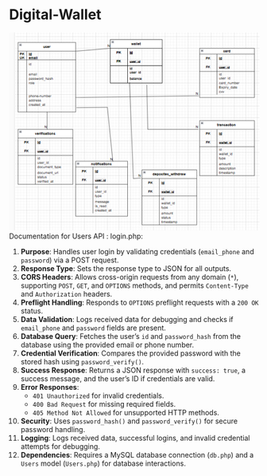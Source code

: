 # Digital-Wallet
![Alt text](er.png)
Documentation for Users API : 
login.php: 
 
1. **Purpose**: Handles user login by validating credentials (`email_phone` and `password`) via a POST request.  
2. **Response Type**: Sets the response type to JSON for all outputs.  
3. **CORS Headers**: Allows cross-origin requests from any domain (`*`), supporting `POST`, `GET`, and `OPTIONS` methods, and permits `Content-Type` and `Authorization` headers.  
4. **Preflight Handling**: Responds to `OPTIONS` preflight requests with a `200 OK` status.  
5. **Data Validation**: Logs received data for debugging and checks if `email_phone` and `password` fields are present.  
6. **Database Query**: Fetches the user’s `id` and `password_hash` from the database using the provided email or phone number.  
7. **Credential Verification**: Compares the provided password with the stored hash using `password_verify()`.  
8. **Success Response**: Returns a JSON response with `success: true`, a success message, and the user’s ID if credentials are valid.  
9. **Error Responses**:  
   - `401 Unauthorized` for invalid credentials.  
   - `400 Bad Request` for missing required fields.  
   - `405 Method Not Allowed` for unsupported HTTP methods.  
10. **Security**: Uses `password_hash()` and `password_verify()` for secure password handling.  
11. **Logging**: Logs received data, successful logins, and invalid credential attempts for debugging.  
12. **Dependencies**: Requires a MySQL database connection (`db.php`) and a `Users` model (`Users.php`) for database interactions.